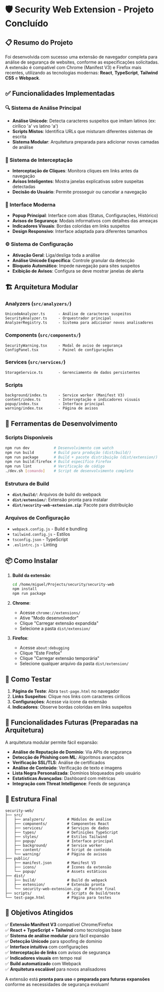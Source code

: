 # 🛡️ Security Web Extension - Projeto Concluído

## 📋 Resumo do Projeto

Foi desenvolvida com sucesso uma extensão de navegador completa para análise de segurança de websites, conforme as especificações solicitadas. A extensão é compatível com Chrome (Manifest V3) e Firefox mais recentes, utilizando as tecnologias modernas: **React**, **TypeScript**, **Tailwind CSS** e **Webpack**.

## ✅ Funcionalidades Implementadas

### 🔍 Sistema de Análise Principal
- **Análise Unicode**: Detecta caracteres suspeitos que imitam latinos (ex: cirílico 'а' vs latino 'a')
- **Scripts Mistos**: Identifica URLs que misturam diferentes sistemas de escrita
- **Sistema Modular**: Arquitetura preparada para adicionar novas camadas de análise

### 🚨 Sistema de Interceptação
- **Interceptação de Cliques**: Monitora cliques em links antes da navegação
- **Avisos Inteligentes**: Mostra janelas explicativas sobre suspeitas detectadas
- **Decisão do Usuário**: Permite prosseguir ou cancelar a navegação

### 🎨 Interface Moderna
- **Popup Principal**: Interface com abas (Status, Configurações, Histórico)
- **Avisos de Segurança**: Modais informativos com detalhes das ameaças
- **Indicadores Visuais**: Bordas coloridas em links suspeitos
- **Design Responsivo**: Interface adaptada para diferentes tamanhos

### ⚙️ Sistema de Configuração
- **Ativação Geral**: Liga/desliga toda a análise
- **Análise Unicode Específica**: Controle granular da detecção
- **Bloqueio Automático**: Impede navegação para sites suspeitos
- **Exibição de Avisos**: Configura se deve mostrar janelas de alerta

## 🏗️ Arquitetura Modular

### Analyzers (`src/analyzers/`)
```
UnicodeAnalyzer.ts      - Análise de caracteres suspeitos
SecurityAnalyzer.ts     - Orquestrador principal
AnalyzerRegistry.ts     - Sistema para adicionar novos analisadores
```

### Components (`src/components/`)
```
SecurityWarning.tsx     - Modal de aviso de segurança
ConfigPanel.tsx         - Painel de configurações
```

### Services (`src/services/`)
```
StorageService.ts       - Gerenciamento de dados persistentes
```

### Scripts
```
background/index.ts     - Service worker (Manifest V3)
content/index.ts        - Interceptação e indicadores visuais
popup/index.tsx         - Interface principal
warning/index.tsx       - Página de avisos
```

## 🔧 Ferramentas de Desenvolvimento

### Scripts Disponíveis
```bash
npm run dev           # Desenvolvimento com watch
npm run build         # Build para produção (dist/build/)
npm run package       # Build + pacote distribuição (dist/extension/)
npm run build:firefox # Build específico Firefox
npm run lint          # Verificação de código
./dev.sh [comando]    # Script de desenvolvimento completo
```

### Estrutura de Build
- **`dist/build/`**: Arquivos de build do webpack
- **`dist/extension/`**: Extensão pronta para instalar
- **`dist/security-web-extension.zip`**: Pacote para distribuição

### Arquivos de Configuração
- `webpack.config.js` - Build e bundling
- `tailwind.config.js` - Estilos
- `tsconfig.json` - TypeScript
- `.eslintrc.js` - Linting

## 📦 Como Instalar

1. **Build da extensão**:
   ```bash
   cd /home/miguel/Projects/security/security-web
   npm install
   npm run package
   ```

2. **Chrome**:
   - Acesse `chrome://extensions/`
   - Ative "Modo desenvolvedor"
   - Clique "Carregar extensão expandida"
   - Selecione a pasta `dist/extension/`

3. **Firefox**:
   - Acesse `about:debugging`
   - Clique "Este Firefox"
   - Clique "Carregar extensão temporária"
   - Selecione qualquer arquivo da pasta `dist/extension/`

## 🧪 Como Testar

1. **Página de Teste**: Abra `test-page.html` no navegador
2. **Links Suspeitos**: Clique nos links com caracteres cirílicos
3. **Configurações**: Acesse via ícone da extensão
4. **Indicadores**: Observe bordas coloridas em links suspeitos

## 🚀 Funcionalidades Futuras (Preparadas na Arquitetura)

A arquitetura modular permite fácil expansão:

- **Análise de Reputação de Domínio**: Via APIs de segurança
- **Detecção de Phishing com ML**: Algoritmos avançados
- **Verificação SSL/TLS**: Análise de certificados
- **Análise de Conteúdo**: Verificação de texto e imagens
- **Lista Negra Personalizada**: Domínios bloqueados pelo usuário
- **Estatísticas Avançadas**: Dashboard com métricas
- **Integração com Threat Intelligence**: Feeds de segurança

## 📁 Estrutura Final

```
security-web/
├── src/
│   ├── analyzers/          # Módulos de análise
│   ├── components/         # Componentes React
│   ├── services/           # Serviços de dados
│   ├── types/              # Definições TypeScript
│   ├── styles/             # Estilos Tailwind
│   ├── popup/              # Interface principal
│   ├── background/         # Service worker
│   ├── content/            # Script de conteúdo
│   └── warning/            # Página de avisos
├── public/
│   ├── manifest.json       # Manifest V3
│   ├── icons/              # Ícones da extensão
│   └── popup/              # Assets estáticos
├── dist/
│   ├── build/              # Build do webpack
│   ├── extension/          # Extensão pronta
│   └── security-web-extension.zip  # Pacote final
├── scripts/                # Scripts de build/teste
└── test-page.html          # Página para testes
```

## 🎯 Objetivos Atingidos

✅ **Extensão Manifest V3** compatível Chrome/Firefox  
✅ **React + TypeScript + Tailwind** como tecnologias base  
✅ **Sistema de análise modular** para fácil expansão  
✅ **Detecção Unicode** para spoofing de domínio  
✅ **Interface intuitiva** com configurações  
✅ **Interceptação de links** com avisos de segurança  
✅ **Indicadores visuais** em tempo real  
✅ **Build automatizado** com Webpack  
✅ **Arquitetura escalável** para novos analisadores  

A extensão está **pronta para uso** e **preparada para futuras expansões** conforme as necessidades de segurança evoluam!
